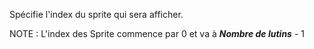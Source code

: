 Spécifie l'index du sprite qui sera afficher.

NOTE : L'index des Sprite commence par 0 et va à _**Nombre de lutins**_ - 1